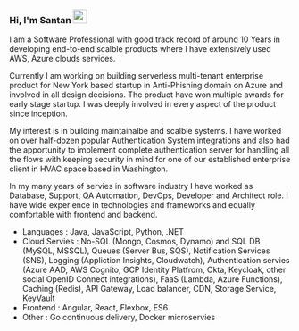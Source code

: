 ### Hi, I'm Santan <img src="https://media.giphy.com/media/hvRJCLFzcasrR4ia7z/giphy.gif" width="25px">
 
I am a Software Professional with good track record of around 10 Years in developing end-to-end scalble products where I have extensively used AWS, Azure clouds services. 

 Currently I am working on building serverless multi-tenant enterprise product for New York based startup in Anti-Phishing domain on Azure and involved in all design decisions. The product have won multiple awards for early stage startup. I was deeply involved in every aspect of the product since inception.
 
 My interest is in building maintainalbe and scalble systems. I have worked on over half-dozen popular Authentication System integrations and also had the apportunity to implement complete authentication server for handling all the flows with keeping security in mind for one of our established enterprise client in HVAC space based in Washington.

 In my many years of servies in software industry I have worked as Database, Support, QA Automation, DevOps, Developer and Architect role. I have wide experience in technologies and frameworks and equally comfortable with frontend and backend.

 
 - Languages : Java, JavaScript, Python, .NET
 - Cloud Servies : No-SQL (Mongo, Cosmos, Dynamo) and SQL DB (MySQL, MSSQL), Queues (Server Bus, SQS), Notification Services (SNS), Logging (Appliction Insights, Cloudwatch), Authentication servies (Azure AAD, AWS Cognito, GCP Identity Platfrom,  Okta, Keycloak, other social OpenID Connect integrations), FaaS (Lambda, Azure Functions), Caching (Redis), API Gateway, Load balancer, CDN, Storage Service, KeyVault
 - Frontend : Angular, React, Flexbox, ES6
 - Other : Go continuous delivery,  Docker microservies
